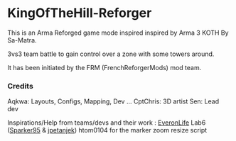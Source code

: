 # KingOfTheHill-Reforger

This is an Arma Reforged game mode inspired inspired by Arma 3 KOTH By Sa-Matra.

3vs3 team battle to gain control over a zone with some towers around.

It has been initiated by the FRM (FrenchReforgerMods) mod team.

### Credits

Aqkwa: Layouts, Configs, Mapping, Dev ...
CptChris: 3D artist
Sen: Lead dev

Inspirations/Help from teams/devs and their work :
[EveronLife](https://everon.life/)
Lab6 ([Sparker95](https://github.com/Sparker95) & [jpetanjek](https://github.com/jpetanjek))
htom0104 for the marker zoom resize script